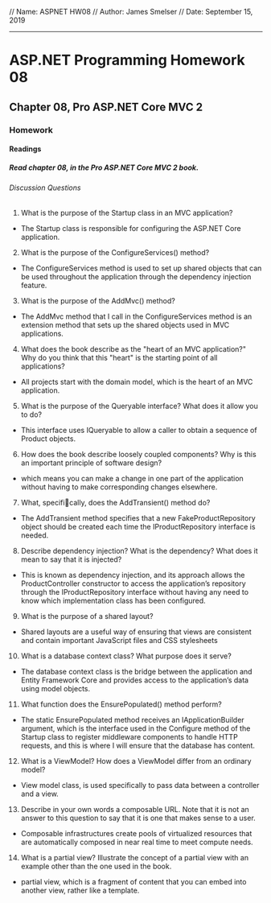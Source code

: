 // Name: ASPNET HW08
// Author: James Smelser
// Date: September 15, 2019

------------------------------------------------------------
# ASP.NET Programming Homework 08
## Chapter 08, Pro ASP.NET Core MVC 2
### Homework
#### Readings
##### Read chapter 08, in the Pro ASP.NET Core MVC 2 book.
###### Discussion Questions
1. What is the purpose of the Startup class in an MVC application?
- The Startup class is responsible for configuring the ASP.NET Core application.
2. What is the purpose of the ConfigureServices() method?
- The ConfigureServices method is used to set up shared objects that can be used throughout the
application through the dependency injection feature.
3. What is the purpose of the AddMvc() method?
- The AddMvc method that I call in the ConfigureServices method is an extension method that sets up
the shared objects used in MVC applications.
4. What does the book describe as the "heart of an MVC application?" Why do you think that this
"heart" is the starting point of all applications?
- All projects start with the domain model, which is the heart of an MVC application.
5. What is the purpose of the Queryable<T> interface? What does it allow you to do?
- This interface uses IQueryable<T> to allow a caller to obtain a sequence of Product objects.
6. How does the book describe loosely coupled components? Why is this an important principle of software
design?
- which means you can make a change in one part of the application without having to make corresponding changes elsewhere.
7. What, specifically, does the AddTransient() method do?
- The AddTransient method specifies that a new FakeProductRepository object should be created each time the IProductRepository interface is needed.
8. Describe dependency injection? What is the dependency? What does it mean to say that it is injected?
- This is known as dependency injection, and its approach allows the ProductController constructor to
access the application’s repository through the IProductRepository interface without having any need to
know which implementation class has been configured.
9. What is the purpose of a shared layout?
- Shared layouts are a useful way of ensuring that views are consistent and contain important JavaScript files and CSS stylesheets
10. What is a database context class? What purpose does it serve?
- The database context class is the bridge between the application and Entity Framework Core and provides
access to the application’s data using model objects.
11. What function does the EnsurePopulated() method perform?
- The static EnsurePopulated method receives an IApplicationBuilder argument, which is the interface
used in the Configure method of the Startup class to register middleware components to handle HTTP
requests, and this is where I will ensure that the database has content.
12. What is a ViewModel? How does a ViewModel differ from an ordinary model?
- View model class, is used specifically to pass data between a controller and a view.
13. Describe in your own words a composable URL. Note that it is not an answer to this question to say
that it is one that makes sense to a user.
- Composable infrastructures create pools of virtualized resources that are automatically composed in near real time to meet compute needs.
14. What is a partial view? Illustrate the concept of a partial view with an example other than the one
used in the book.
- partial view, which is a fragment of content that you can embed into another view, rather like a template.
